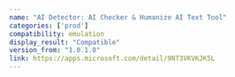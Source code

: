 ```yaml
---
name: "AI Detector: AI Checker & Humanize AI Text Tool"
categories: ['prod']
compatibility: emulation
display_result: "Compatible"
version_from: "1.0.1.0"
link: https://apps.microsoft.com/detail/9NT3VKVKJK5L
---
```

